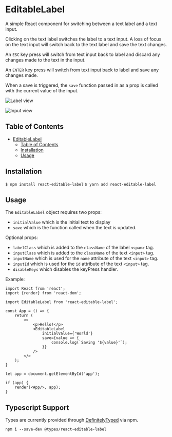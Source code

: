 # EditableLabel

A simple React component for switching between a text label and a text input.

Clicking on the text label switches the label to a text input. A loss of focus on the text input will switch back to the text label and save the text changes.

An `ESC` key press will switch from text input back to label and discard any changes made to the text in the input.

An `ENTER` key press will switch from text input back to label and save any changes made.

When a save is triggered, the `save` function passed in as a prop is called with the current value of the input.

![Label view](https://i.imgur.com/zZokjZO.png)

![Input view](https://i.imgur.com/vLPgHOg.png)

## Table of Contents

- [EditableLabel](#editablelabel)
  - [Table of Contents](#table-of-contents)
  - [Installation](#installation)
  - [Usage](#usage)

## Installation

`$ npm install react-editable-label`
`$ yarn add react-editable-label`

## Usage

The `EditableLabel` object requires two props:

- `initialValue` which is the initial text to display
- `save` which is the function called when the text is updated.

Optional props:

- `labelClass` which is added to the `className` of the label `<span>` tag.
- `inputClass` which is added to the `className` of the text `<input>` tag.
- `inputName` which is used for the `name` attribute of the text `<input>` tag.
- `inputId` which is used for the `id` attribute of the text `<input>` tag.
- `disableKeys` which disables the keyPress handler.

Example:

```
import React from 'react';
import {render} from 'react-dom';

import EditableLabel from 'react-editable-label';

const App = () => {
    return (
        <>
            <p>Hello!</p>
            <EditableLabel
                initialValue={'World'}
                save={value => {
                    console.log(`Saving '${value}'`);
                }}
            />
        </>
    );
}

let app = document.getElementById('app');

if (app) {
    render(<App/>, app);
}
```

## Typescript Support

Types are currently provided through [DefinitelyTyped](https://github.com/DefinitelyTyped/DefinitelyTyped) via npm.

```
npm i --save-dev @types/react-editable-label
```
